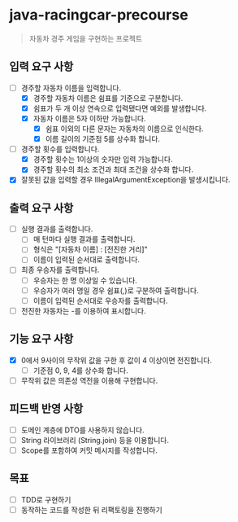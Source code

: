 # java-racingcar-precourse
> 자동차 경주 게임을 구현하는 프로젝트 

## 입력 요구 사항
- [ ] 경주할 자동차 이름을 입력합니다.
  - [x] 경주할 자동차 이름은 쉼표를 기준으로 구분합니다. 
  - [x] 쉼표가 두 개 이상 연속으로 입력됐다면 예외를 발생합니다. 
  - [x] 자동차 이름은 5자 이하만 가능합니다.
    - [x] 쉼표 이외의 다른 문자는 자동차의 이름으로 인식한다.
    - [x] 이름 길이의 기준점 5를 상수화 합니다.
- [ ] 경주할 횟수를 입력합니다.
  - [x] 경주할 횟수는 1이상의 숫자만 입력 가능합니다.
  - [x] 경주할 횟수의 최소 조건과 최대 조건을 상수화 합니다. 
- [x] 잘못된 값을 입력할 경우 IllegalArgumentException을 발생시킵니다.

## 출력 요구 사항
- [ ] 실행 결과를 출력합니다. 
  - [ ] 매 턴마다 실행 결과를 출력합니다.
  - [ ] 형식은 "[자동차 이름] : [전진한 거리]"
  - [ ] 이름이 입력된 순서대로 출력합니다.
- [ ] 최종 우승자를 출력합니다.
  - [ ] 우승자는 한 명 이상일 수 있습니다.
  - [ ] 우승자가 여러 명일 경우 쉼표(,)로 구분하여 출력합니다.
  - [ ] 이름이 입력된 순서대로 우승자를 출력합니다.
- [ ] 전진한 자동차는 -를 이용하여 표시합니다.

## 기능 요구 사항
- [x] 0에서 9사이의 무작위 값을 구한 후 값이 4 이상이면 전진합니다.
  - [ ] 기준점 0, 9, 4를 상수화 합니다.
- [ ] 무작위 값은 의존성 역전을 이용해 구현합니다. 

## 피드백 반영 사항 
- [ ] 도메인 계층에 DTO를 사용하지 않습니다.
- [ ] String 라이브러리 (String.join) 등을 이용합니다.
- [ ] Scope를 포함하여 커밋 메시지를 작성합니다.

## 목표
- [ ] TDD로 구현하기 
- [ ] 동작하는 코드를 작성한 뒤 리팩토링을 진행하기
